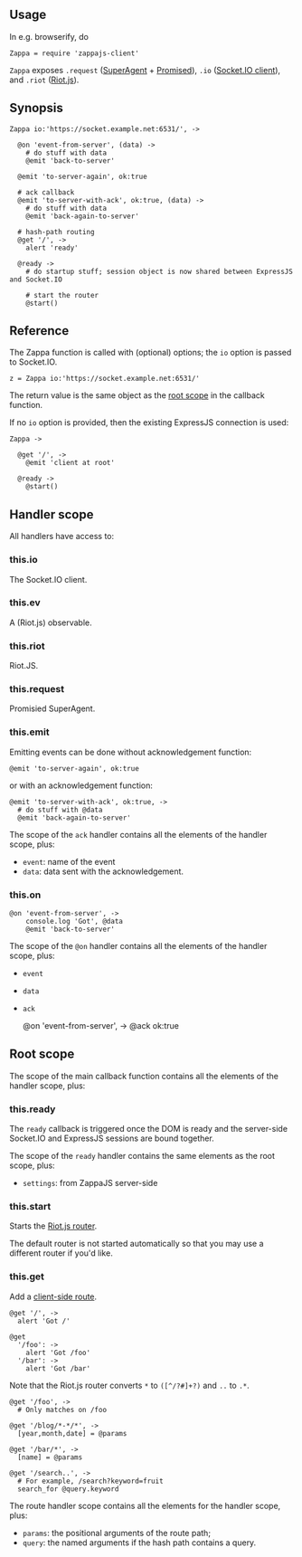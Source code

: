 Usage
-----

In e.g. browserify, do

    Zappa = require 'zappajs-client'

`Zappa` exposes `.request` ([SuperAgent](https://visionmedia.github.io/superagent/) + [Promised](https://github.com/shimaore/superagent-as-promised)), `.io` ([Socket.IO client](https://github.com/socketio/socket.io-client#socketio-client)), and `.riot` ([Riot.js](http://riotjs.com/)).

Synopsis
--------

    Zappa io:'https://socket.example.net:6531/', ->

      @on 'event-from-server', (data) ->
        # do stuff with data
        @emit 'back-to-server'

      @emit 'to-server-again', ok:true

      # ack callback
      @emit 'to-server-with-ack', ok:true, (data) ->
        # do stuff with data
        @emit 'back-again-to-server'

      # hash-path routing
      @get '/', ->
        alert 'ready'

      @ready ->
        # do startup stuff; session object is now shared between ExpressJS and Socket.IO

        # start the router
        @start()

Reference
---------

The Zappa function is called with (optional) options; the `io` option is passed to Socket.IO.

    z = Zappa io:'https://socket.example.net:6531/'

The return value is the same object as the [root scope](#root-scope) in the callback function.

If no `io` option is provided, then the existing ExpressJS connection is used:

    Zappa ->

      @get '/', ->
        @emit 'client at root'

      @ready ->
        @start()

Handler scope
--------------

All handlers have access to:

### this.io

The Socket.IO client.

### this.ev

A (Riot.js) observable.

### this.riot

Riot.JS.

### this.request

Promisied SuperAgent.

### this.emit

Emitting events can be done without acknowledgement function:

    @emit 'to-server-again', ok:true

or with an acknowledgement function:

    @emit 'to-server-with-ack', ok:true, ->
      # do stuff with @data
      @emit 'back-again-to-server'

The scope of the `ack` handler contains all the elements of the handler scope, plus:
- `event`: name of the event
- `data`: data sent with the acknowledgement.

### this.on

    @on 'event-from-server', ->
        console.log 'Got', @data
        @emit 'back-to-server'

The scope of the `@on` handler contains all the elements of the handler scope, plus:
- `event`
- `data`
- `ack`

    @on 'event-from-server', ->
      @ack ok:true

Root scope
----------

The scope of the main callback function contains all the elements of the handler scope, plus:

### this.ready

The `ready` callback is triggered once the DOM is ready and the server-side Socket.IO and ExpressJS sessions are bound together.

The scope of the `ready` handler contains the same elements as the root scope, plus:
- `settings`: from ZappaJS server-side

### this.start

Starts the [Riot.js router](http://riotjs.com/api/route/).

The default router is not started automatically so that you may use a different router if you'd like.

### this.get

Add a [client-side route](http://riotjs.com/api/route/#riotroutefilter-callback).

    @get '/', ->
      alert 'Got /'

    @get
      '/foo': ->
        alert 'Got /foo'
      '/bar': ->
        alert 'Got /bar'

Note that the Riot.js router converts `*` to `([^/?#]+?)` and `..` to `.*`.

    @get '/foo', ->
      # Only matches on /foo

    @get '/blog/*-*/*', ->
      [year,month,date] = @params

    @get '/bar/*', ->
      [name] = @params

    @get '/search..', ->
      # For example, /search?keyword=fruit
      search_for @query.keyword

The route handler scope contains all the elements for the handler scope, plus:
- `params`: the positional arguments of the route path;
- `query`: the named arguments if the hash path contains a query.
